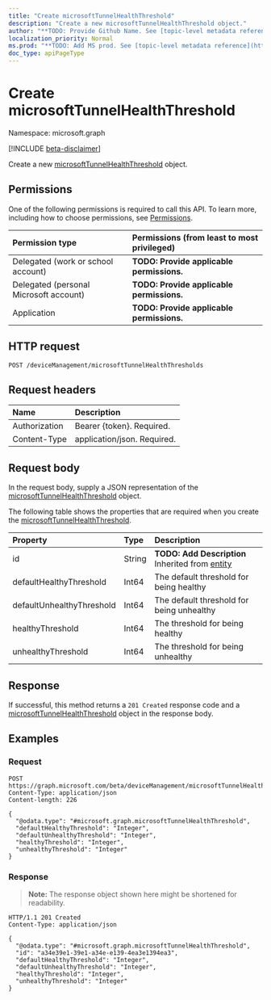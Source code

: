 ```yaml
---
title: "Create microsoftTunnelHealthThreshold"
description: "Create a new microsoftTunnelHealthThreshold object."
author: "**TODO: Provide Github Name. See [topic-level metadata reference](https://msgo.azurewebsites.net/add/document/guidelines/metadata.html#topic-level-metadata)**"
localization_priority: Normal
ms.prod: "**TODO: Add MS prod. See [topic-level metadata reference](https://msgo.azurewebsites.net/add/document/guidelines/metadata.html#topic-level-metadata)**"
doc_type: apiPageType
---
```


# Create microsoftTunnelHealthThreshold
Namespace: microsoft.graph

[!INCLUDE [beta-disclaimer](../../includes/beta-disclaimer.md)]

Create a new [microsoftTunnelHealthThreshold](../resources/microsofttunnelhealththreshold.md) object.

## Permissions
One of the following permissions is required to call this API. To learn more, including how to choose permissions, see [Permissions](/graph/permissions-reference).

|Permission type|Permissions (from least to most privileged)|
|:---|:---|
|Delegated (work or school account)|**TODO: Provide applicable permissions.**|
|Delegated (personal Microsoft account)|**TODO: Provide applicable permissions.**|
|Application|**TODO: Provide applicable permissions.**|

## HTTP request

<!-- {
  "blockType": "ignored"
}
-->
``` http
POST /deviceManagement/microsoftTunnelHealthThresholds
```

## Request headers
|Name|Description|
|:---|:---|
|Authorization|Bearer {token}. Required.|
|Content-Type|application/json. Required.|

## Request body
In the request body, supply a JSON representation of the [microsoftTunnelHealthThreshold](../resources/microsofttunnelhealththreshold.md) object.

The following table shows the properties that are required when you create the [microsoftTunnelHealthThreshold](../resources/microsofttunnelhealththreshold.md).

|Property|Type|Description|
|:---|:---|:---|
|id|String|**TODO: Add Description** Inherited from [entity](../resources/entity.md)|
|defaultHealthyThreshold|Int64|The default threshold for being healthy|
|defaultUnhealthyThreshold|Int64|The default threshold for being unhealthy|
|healthyThreshold|Int64|The threshold for being healthy|
|unhealthyThreshold|Int64|The threshold for being unhealthy|



## Response

If successful, this method returns a `201 Created` response code and a [microsoftTunnelHealthThreshold](../resources/microsofttunnelhealththreshold.md) object in the response body.

## Examples

### Request
<!-- {
  "blockType": "request",
  "name": "create_microsofttunnelhealththreshold_from_"
}
-->
``` http
POST https://graph.microsoft.com/beta/deviceManagement/microsoftTunnelHealthThresholds
Content-Type: application/json
Content-length: 226

{
  "@odata.type": "#microsoft.graph.microsoftTunnelHealthThreshold",
  "defaultHealthyThreshold": "Integer",
  "defaultUnhealthyThreshold": "Integer",
  "healthyThreshold": "Integer",
  "unhealthyThreshold": "Integer"
}
```


### Response
>**Note:** The response object shown here might be shortened for readability.
<!-- {
  "blockType": "response",
  "truncated": true,
  "@odata.type": "microsoft.graph.microsoftTunnelHealthThreshold"
}
-->
``` http
HTTP/1.1 201 Created
Content-Type: application/json

{
  "@odata.type": "#microsoft.graph.microsoftTunnelHealthThreshold",
  "id": "a34e39e1-39e1-a34e-e139-4ea3e1394ea3",
  "defaultHealthyThreshold": "Integer",
  "defaultUnhealthyThreshold": "Integer",
  "healthyThreshold": "Integer",
  "unhealthyThreshold": "Integer"
}
```

